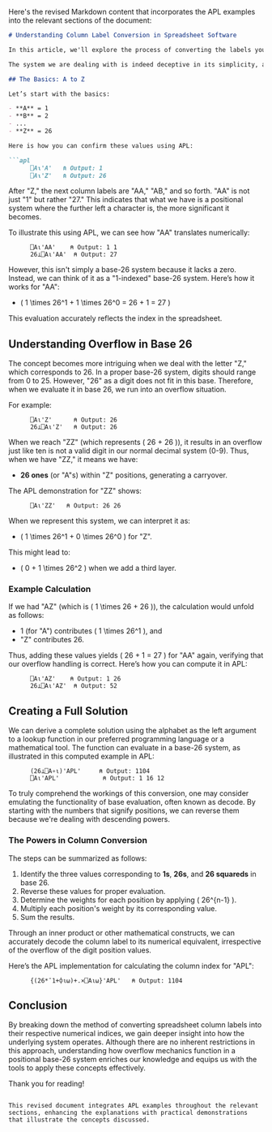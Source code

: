 Here's the revised Markdown content that incorporates the APL examples into the relevant sections of the document:

```markdown
# Understanding Column Label Conversion in Spreadsheet Software

In this article, we'll explore the process of converting the labels you see at the top of columns in software like Excel, or any other spreadsheet manager, into their corresponding numerical representations based on that column's position in the sheet. While this may seem straightforward—where "A" equals 1, "B" equals 2, and so on up to "Z," which is 26—there's a bit more complexity involved.

The system we are dealing with is indeed deceptive in its simplicity, and the underlying mechanics are quite interesting.

## The Basics: A to Z

Let’s start with the basics:

- **A** = 1
- **B** = 2
- ...
- **Z** = 26

Here is how you can confirm these values using APL:

```apl
      ⎕A⍳'A'   ⍝ Output: 1
      ⎕A⍳'Z'   ⍝ Output: 26
```

After "Z," the next column labels are "AA," "AB," and so forth. "AA" is not just "1" but rather "27." This indicates that what we have is a positional system where the further left a character is, the more significant it becomes.

To illustrate this using APL, we can see how "AA" translates numerically:

```apl
      ⎕A⍳'AA'    ⍝ Output: 1 1
      26⊥⎕A⍳'AA'  ⍝ Output: 27
```

However, this isn't simply a base-26 system because it lacks a zero. Instead, we can think of it as a "1-indexed" base-26 system. Here’s how it works for "AA":

- \( 1 \times 26^1 + 1 \times 26^0 = 26 + 1 = 27 \)

This evaluation accurately reflects the index in the spreadsheet.

## Understanding Overflow in Base 26

The concept becomes more intriguing when we deal with the letter "Z," which corresponds to 26. In a proper base-26 system, digits should range from 0 to 25. However, "26" as a digit does not fit in this base. Therefore, when we evaluate it in base 26, we run into an overflow situation.

For example:

```apl
      ⎕A⍳'Z'      ⍝ Output: 26
      26⊥⎕A⍳'Z'   ⍝ Output: 26
```

When we reach "ZZ" (which represents \( 26 + 26 \)), it results in an overflow just like ten is not a valid digit in our normal decimal system (0-9). Thus, when we have "ZZ," it means we have:

- **26 ones** (or "A"s) within "Z" positions, generating a carryover.

The APL demonstration for "ZZ" shows:

```apl
      ⎕A⍳'ZZ'   ⍝ Output: 26 26
```

When we represent this system, we can interpret it as:

-  \( 1 \times 26^1 + 0 \times 26^0 \) for "Z".

This might lead to:

- \( 0 + 1 \times 26^2 \) when we add a third layer.

### Example Calculation

If we had "AZ" (which is \( 1 \times 26 + 26 \)), the calculation would unfold as follows:

- 1 (for "A") contributes \( 1 \times 26^1 \), and
- "Z" contributes 26.

Thus, adding these values yields \( 26 + 1 = 27 \) for "AA" again, verifying that our overflow handling is correct. Here’s how you can compute it in APL:

```apl
      ⎕A⍳'AZ'    ⍝ Output: 1 26
      26⊥⎕A⍳'AZ'  ⍝ Output: 52
```

## Creating a Full Solution

We can derive a complete solution using the alphabet as the left argument to a lookup function in our preferred programming language or a mathematical tool. The function can evaluate in a base-26 system, as illustrated in this computed example in APL:

```apl
      (26⊥⎕A∘⍳)'APL'     ⍝ Output: 1104
      ⎕A⍳'APL'            ⍝ Output: 1 16 12
```

To truly comprehend the workings of this conversion, one may consider emulating the functionality of base evaluation, often known as decode. By starting with the numbers that signify positions, we can reverse them because we're dealing with descending powers.

### The Powers in Column Conversion

The steps can be summarized as follows:

1. Identify the three values corresponding to **1s**, **26s**, and **26 squareds** in base 26.
2. Reverse these values for proper evaluation.
3. Determine the weights for each position by applying \( 26^{n-1} \).
4. Multiply each position's weight by its corresponding value.
5. Sum the results.

Through an inner product or other mathematical constructs, we can accurately decode the column label to its numerical equivalent, irrespective of the overflow of the digit position values.

Here’s the APL implementation for calculating the column index for "APL":

```apl
      {(26*¯1+⌽⍳⍵)+.×⎕A⍳⍵}'APL'   ⍝ Output: 1104
```

## Conclusion

By breaking down the method of converting spreadsheet column labels into their respective numerical indices, we gain deeper insight into how the underlying system operates. Although there are no inherent restrictions in this approach, understanding how overflow mechanics function in a positional base-26 system enriches our knowledge and equips us with the tools to apply these concepts effectively.

Thank you for reading!
```

This revised document integrates APL examples throughout the relevant sections, enhancing the explanations with practical demonstrations that illustrate the concepts discussed.
